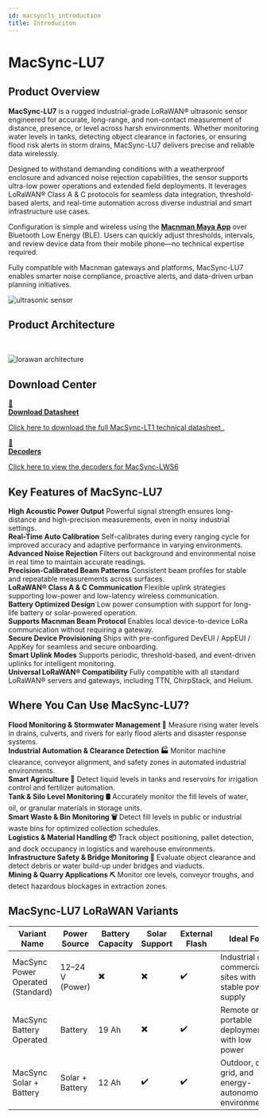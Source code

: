 ```yaml
---
id: macsyncls_introduction
title: Introduciton
---
```


# MacSync-LU7

## Product Overview

**MacSync-LU7** is a rugged industrial-grade LoRaWAN® ultrasonic sensor engineered for accurate, long-range, and non-contact measurement of distance, presence, or level across harsh environments. Whether monitoring water levels in tanks, detecting object clearance in factories, or ensuring flood risk alerts in storm drains, MacSync-LU7 delivers precise and reliable data wirelessly.

Designed to withstand demanding conditions with a weatherproof enclosure and advanced noise rejection capabilities, the sensor supports ultra-low power operations and extended field deployments. It leverages LoRaWAN® Class A & C protocols for seamless data integration, threshold-based alerts, and real-time automation across diverse industrial and smart infrastructure use cases.

Configuration is simple and wireless using the [**Macnman Maya App**](https://play.google.com/store/apps/details?id=com.macnman.app&pcampaignid=web_share) over Bluetooth Low Energy (BLE). Users can quickly adjust thresholds, intervals, and review device data from their mobile phone—no technical expertise required.

Fully compatible with Macnman gateways and platforms, MacSync-LU7 enables smarter noise compliance, proactive alerts, and data-driven urban planning initiatives.

![ultrasonic sensor](/img/lorawan/sensors/temperaturehumi/maxbot_ultrasonic_long_range.webp)

## Product Architecture
<br/>

![lorawan architecture](/img/lorawan/lorawan_macsync_archi.svg)

## Download Center

<div className="icon-card-grid">
  <a href="https://drive.google.com/file/d/160C4s1MZkL_QHsDzzE9iVL3f-D2RmYdn/view?usp=sharing" 
  className="icon-card">
    <div className="icon">📂</div>  
    <div>
      <strong>Download Datasheet</strong>
      <p>Click here to download the full MacSync-LT1 technical datasheet
.</p>
    </div>
  </a>
  <a href="https://github.com/MacnMan/LoRa_Module_SDK/tree/main/SDK/LoRaWAN_AT_Slave" 
  className="icon-card">
    <div className="icon">📝</div>
    <div>
      <strong>Decoders</strong>
      <p>Click here to view the decoders for MacSync-LWS6</p>
    </div>
  </a>
</div>

<div style={{ margin: "2rem 0" }}></div>


## Key Features of MacSync-LU7

<div className="reusable-feature-grid">
  <div className="reusable-feature-card">
    <strong>High Acoustic Power Output</strong>
    Powerful signal strength ensures long-distance and high-precision measurements, even in noisy industrial settings.
  </div>
  <div className="reusable-feature-card">
    <strong>Real-Time Auto Calibration</strong>
    Self-calibrates during every ranging cycle for improved accuracy and adaptive performance in varying environments.
  </div>
  <div className="reusable-feature-card">
    <strong>Advanced Noise Rejection</strong>
    Filters out background and environmental noise in real time to maintain accurate readings.
  </div>
  <div className="reusable-feature-card">
    <strong>Precision-Calibrated Beam Patterns</strong>
    Consistent beam profiles for stable and repeatable measurements across surfaces.
  </div>
  <div className="reusable-feature-card">
    <strong>LoRaWAN® Class A & C Communication</strong>
    Flexible uplink strategies supporting low-power and low-latency wireless communication.
  </div>
  <div className="reusable-feature-card">
    <strong>Battery Optimized Design</strong>
    Low power consumption with support for long-life battery or solar-powered operation.
  </div>
  <div className="reusable-feature-card">
    <strong>Supports Macnman Beam Protocol</strong>
    Enables local device-to-device LoRa communication without requiring a gateway.
  </div>
  <div className="reusable-feature-card">
    <strong>Secure Device Provisioning</strong>
    Ships with pre-configured DevEUI / AppEUI / AppKey for seamless and secure onboarding.
  </div>
  <div className="reusable-feature-card">
    <strong>Smart Uplink Modes</strong>
    Supports periodic, threshold-based, and event-driven uplinks for intelligent monitoring.
  </div>
  <div className="reusable-feature-card">
    <strong>Universal LoRaWAN® Compatibility</strong>
    Fully compatible with all standard LoRaWAN® servers and gateways, including TTN, ChirpStack, and Helium.
  </div>
</div>

## Where You Can Use MacSync-LU7?

<div className="reusable-feature-grid">
  <div className="reusable-feature-card">
    <strong>Flood Monitoring & Stormwater Management 🌊</strong>
    Measure rising water levels in drains, culverts, and rivers for early flood alerts and disaster response systems.
  </div>
  <div className="reusable-feature-card">
    <strong>Industrial Automation & Clearance Detection 🏭</strong>
    Monitor machine clearance, conveyor alignment, and safety zones in automated industrial environments.
  </div>
  <div className="reusable-feature-card">
    <strong>Smart Agriculture 🚜</strong>
    Detect liquid levels in tanks and reservoirs for irrigation control and fertilizer automation.
  </div>
  <div className="reusable-feature-card">
    <strong>Tank & Silo Level Monitoring 🛢️</strong>
    Accurately monitor the fill levels of water, oil, or granular materials in storage units.
  </div>
  <div className="reusable-feature-card">
    <strong>Smart Waste & Bin Monitoring 🗑️</strong>
    Detect fill levels in public or industrial waste bins for optimized collection schedules.
  </div>
  <div className="reusable-feature-card">
    <strong>Logistics & Material Handling 📦</strong>
    Track object positioning, pallet detection, and dock occupancy in logistics and warehouse environments.
  </div>
  <div className="reusable-feature-card">
    <strong>Infrastructure Safety & Bridge Monitoring 🌉</strong>
    Evaluate object clearance and detect debris or water build-up under bridges and viaducts.
  </div>
  <div className="reusable-feature-card">
    <strong>Mining & Quarry Applications ⛏️</strong>
    Monitor ore levels, conveyor troughs, and detect hazardous blockages in extraction zones.
  </div>
</div>


## MacSync-LU7 LoRaWAN Variants

<table className="parameter-table">
  <thead>
    <tr>
      <th>Variant Name</th>
      <th>Power Source</th>
      <th>Battery Capacity</th>
      <th>Solar Support</th>
      <th>External Flash</th>
      <th>Ideal For</th>
    </tr>
  </thead>
  <tbody>
    <tr>
      <td>MacSync Power Operated (Standard)</td>
      <td>12–24 V (Power)</td>
      <td>✖️</td>
      <td>✖️</td>
      <td>✔️</td>
      <td>Industrial or commercial sites with stable power supply</td>
    </tr>
    <tr>
      <td>MacSync Battery Operated</td>
      <td>Battery</td>
      <td>19 Ah</td>
      <td>✖️</td>
      <td>✔️</td>
      <td>Remote or portable deployments with low power</td>
    </tr>
    <tr>
      <td>MacSync Solar + Battery</td>
      <td>Solar + Battery</td>
      <td>12 Ah</td>
      <td>✔️</td>
      <td>✔️</td>
      <td>Outdoor, off-grid, and energy-autonomous environments</td>
    </tr>
  </tbody>
</table>
